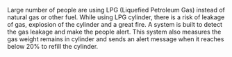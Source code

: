 Large number of people are using LPG (Liquefied Petroleum Gas) instead of natural gas or other fuel. While using LPG cylinder, there is a risk of leakage of gas, explosion of the cylinder and a great fire. A system is built to detect the gas leakage and make the people alert. This system also measures the gas weight remains in cylinder and sends an alert message when it reaches below 20% to refill the cylinder.
